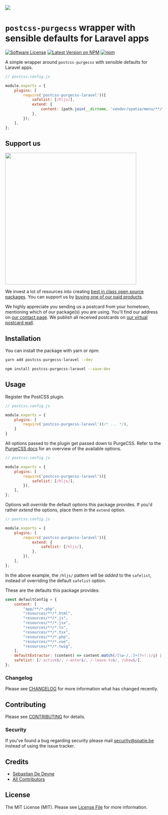 
[<img src="https://github-ads.s3.eu-central-1.amazonaws.com/support-ukraine.svg?t=1" />](https://supportukrainenow.org)

# `postcss-purgecss` wrapper with sensible defaults for Laravel apps

[![Software License](https://img.shields.io/badge/license-MIT-brightgreen.svg?style=flat-square)](LICENSE.md)
[![Latest Version on NPM](https://img.shields.io/npm/v/postcss-purgecss-laravel.svg?style=flat-square)](https://npmjs.com/package/postcss-purgecss-laravel)
[![npm](https://img.shields.io/npm/dt/postcss-purgecss-laravel.svg?style=flat-square)](https://www.npmjs.com/package/postcss-purgecss-laravel)

A simple wrapper around `postcss-purgecss` with sensible defaults for Laravel apps.

```js
// postcss.config.js

module.exports = {
    plugins: [
        require('postcss-purgecss-laravel')({
            safelist: [/hljs/],
            extend: {
                content: [path.join(__dirname, 'vendor/spatie/menu/**/*.php')],
            },
        });
    ],
};
```

## Support us

[<img src="https://github-ads.s3.eu-central-1.amazonaws.com/postcss-purgecss-laravel.jpg?t=1" width="419px" />](https://spatie.be/github-ad-click/postcss-purgecss-laravel)

We invest a lot of resources into creating [best in class open source packages](https://spatie.be/open-source). You can support us by [buying one of our paid products](https://spatie.be/open-source/support-us).

We highly appreciate you sending us a postcard from your hometown, mentioning which of our package(s) you are using. You'll find our address on [our contact page](https://spatie.be/about-us). We publish all received postcards on [our virtual postcard wall](https://spatie.be/open-source/postcards).

## Installation

You can install the package with yarn or npm:

```bash
yarn add postcss-purgecss-laravel --dev
```

```bash
npm install postcss-purgecss-laravel --save-dev
```

## Usage

Register the PostCSS plugin.

```js
// postcss.config.js

module.exports = {
    plugins: [
        require('postcss-purgecss-laravel')(/* ... */),
    ]
}
```

All options passed to the plugin get passed down to PurgeCSS. Refer to the [PurgeCSS docs](https://purgecss.com/configuration.html#configuration-file) for an overview of the available options.

```js
// postcss.config.js

module.exports = {
    plugins: [
        require('postcss-purgecss-laravel')({
            safelist: [/hljs/],
        }),
    ],
};
```

Options will _override_ the default options this package provides. If you'd rather _extend_ the options, place them in the `extend` option.

```js
// postcss.config.js

module.exports = {
    plugins: [
        require('postcss-purgecss-laravel')({
            extend: {
                safelist: [/hljs/],
            },
        }),
    ],
};
```

In the above example, the `/hljs/` pattern will be _added_ to the `safelist`, instead of overriding the default `safelist` option.

These are the defaults this package provides:

```js
const defaultConfig = {
    content: [
        "app/**/*.php",
        "resources/**/*.html",
        "resources/**/*.js",
        "resources/**/*.jsx",
        "resources/**/*.ts",
        "resources/**/*.tsx",
        "resources/**/*.php",
        "resources/**/*.vue",
        "resources/**/*.twig",
    ],
    defaultExtractor: (content) => content.match(/[\w-/.:]+(?<!:)/g) || [],
    safelist: [/-active$/, /-enter$/, /-leave-to$/, /show$/],
};
```

### Changelog

Please see [CHANGELOG](CHANGELOG.md) for more information what has changed recently.

## Contributing

Please see [CONTRIBUTING](https://github.com/spatie/.github/blob/main/CONTRIBUTING.md) for details.

### Security

If you've found a bug regarding security please mail [security@spatie.be](mailto:security@spatie.be) instead of using the issue tracker.

## Credits

- [Sebastian De Deyne](https://github.com/sebastiandedeyne)
- [All Contributors](../../contributors)

## License

The MIT License (MIT). Please see [License File](LICENSE.md) for more information.

